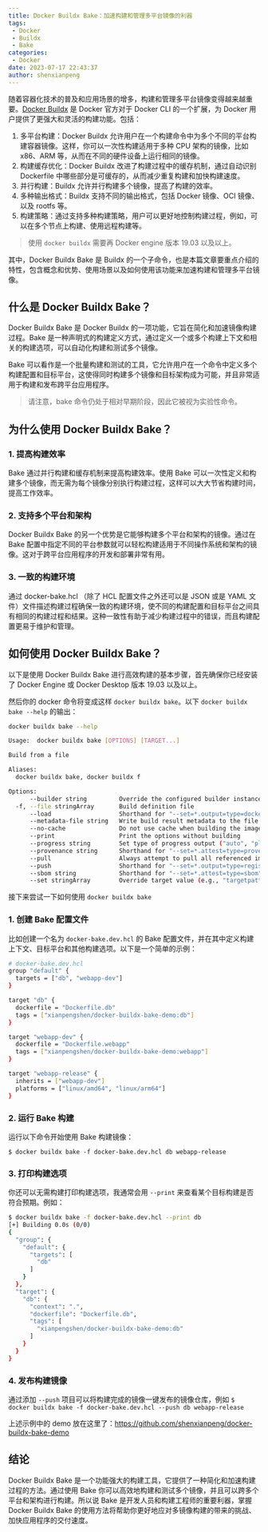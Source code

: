 ```yaml
---
title: Docker Buildx Bake：加速构建和管理多平台镜像的利器
tags:
 - Docker
 - Buildx
 - Bake 
categories:
 - Docker
date: 2023-07-17 22:43:37
author: shenxianpeng
---
```


随着容器化技术的普及和应用场景的增多，构建和管理多平台镜像变得越来越重要。[Docker Buildx](https://github.com/docker/buildx) 是 Docker 官方对于 Docker CLI 的一个扩展，为 Docker 用户提供了更强大和灵活的构建功能。包括：

1. 多平台构建：Docker Buildx 允许用户在一个构建命令中为多个不同的平台构建容器镜像。这样，你可以一次性构建适用于多种 CPU 架构的镜像，比如 x86、ARM 等，从而在不同的硬件设备上运行相同的镜像。
2. 构建缓存优化：Docker Buildx 改进了构建过程中的缓存机制，通过自动识别 Dockerfile 中哪些部分是可缓存的，从而减少重复构建和加快构建速度。
3. 并行构建：Buildx 允许并行构建多个镜像，提高了构建的效率。
4. 多种输出格式：Buildx 支持不同的输出格式，包括 Docker 镜像、OCI 镜像、以及 rootfs 等。
5. 构建策略：通过支持多种构建策略，用户可以更好地控制构建过程，例如，可以在多个节点上构建、使用远程构建等。

> 使用 `docker buildx` 需要再 Docker engine 版本 19.03 以及以上。

其中，Docker Buildx Bake 是 Buildx 的一个子命令，也是本篇文章要重点介绍的特性，包含概念和优势、使用场景以及如何使用该功能来加速构建和管理多平台镜像。

## 什么是 Docker Buildx Bake？

Docker Buildx Bake 是 Docker Buildx 的一项功能，它旨在简化和加速镜像构建过程。Bake 是一种声明式的构建定义方式，通过定义一个或多个构建上下文和相关的构建选项，可以自动化构建和测试多个镜像。

Bake 可以看作是一个批量构建和测试的工具，它允许用户在一个命令中定义多个构建配置和目标平台，这使得同时构建多个镜像和目标架构成为可能，并且非常适用于构建和发布跨平台应用程序。

> 请注意，bake 命令仍处于相对早期阶段，因此它被视为实验性命令。

## 为什么使用 Docker Buildx Bake？

### 1. 提高构建效率

Bake 通过并行构建和缓存机制来提高构建效率。使用 Bake 可以一次性定义和构建多个镜像，而无需为每个镜像分别执行构建过程，这样可以大大节省构建时间，提高工作效率。

### 2. 支持多个平台和架构

Docker Buildx Bake 的另一个优势是它能够构建多个平台和架构的镜像。通过在 Bake 配置中指定不同的平台参数就可以轻松构建适用于不同操作系统和架构的镜像。这对于跨平台应用程序的开发和部署非常有用。

### 3. 一致的构建环境

通过 docker-bake.hcl （除了 HCL 配置文件之外还可以是 JSON 或是 YAML 文件）文件描述构建过程确保一致的构建环境，使不同的构建配置和目标平台之间具有相同的构建过程和结果。这种一致性有助于减少构建过程中的错误，而且构建配置更易于维护和管理。

## 如何使用 Docker Buildx Bake？

以下是使用 Docker Buildx Bake 进行高效构建的基本步骤，首先确保你已经安装了 Docker Engine 或 Docker Desktop 版本 19.03 以及以上。

然后你的 docker 命令将变成这样 `docker buildx bake`。以下 `docker buildx bake --help` 的输出：

```bash
docker buildx bake --help

Usage:  docker buildx bake [OPTIONS] [TARGET...]

Build from a file

Aliases:
  docker buildx bake, docker buildx f

Options:
      --builder string         Override the configured builder instance
  -f, --file stringArray       Build definition file
      --load                   Shorthand for "--set=*.output=type=docker"
      --metadata-file string   Write build result metadata to the file
      --no-cache               Do not use cache when building the image
      --print                  Print the options without building
      --progress string        Set type of progress output ("auto", "plain", "tty"). Use plain to show container output (default "auto")
      --provenance string      Shorthand for "--set=*.attest=type=provenance"
      --pull                   Always attempt to pull all referenced images
      --push                   Shorthand for "--set=*.output=type=registry"
      --sbom string            Shorthand for "--set=*.attest=type=sbom"
      --set stringArray        Override target value (e.g., "targetpattern.key=value")
```

接下来尝试一下如何使用  `docker buildx bake`

### 1. 创建 Bake 配置文件

比如创建一个名为 `docker-bake.dev.hcl` 的 Bake 配置文件，并在其中定义构建上下文、目标平台和其他构建选项。以下是一个简单的示例：

```bash
# docker-bake.dev.hcl
group "default" {
  targets = ["db", "webapp-dev"]
}

target "db" {
  dockerfile = "Dockerfile.db"
  tags = ["xianpengshen/docker-buildx-bake-demo:db"]
}

target "webapp-dev" {
  dockerfile = "Dockerfile.webapp"
  tags = ["xianpengshen/docker-buildx-bake-demo:webapp"]
}

target "webapp-release" {
  inherits = ["webapp-dev"]
  platforms = ["linux/amd64", "linux/arm64"]
}
```

### 2. 运行 Bake 构建

运行以下命令开始使用 Bake 构建镜像：

`$ docker buildx bake -f docker-bake.dev.hcl db webapp-release`

### 3. 打印构建选项

你还可以无需构建打印构建选项，我通常会用 `--print` 来查看某个目标构建是否符合预期。例如：

```bash
$ docker buildx bake -f docker-bake.dev.hcl --print db
[+] Building 0.0s (0/0)                                                                                                                                                                                                   
{
  "group": {
    "default": {
      "targets": [
        "db"
      ]
    }
  },
  "target": {
    "db": {
      "context": ".",
      "dockerfile": "Dockerfile.db",
      "tags": [
        "xianpengshen/docker-buildx-bake-demo:db"
      ]
    }
  }
}
```

### 4. 发布构建镜像

通过添加 `--push` 项目可以将构建完成的镜像一键发布的镜像仓库，例如 `$ docker buildx bake -f docker-bake.dev.hcl --push db webapp-release`

上述示例中的 demo 放在这里了：https://github.com/shenxianpeng/docker-buildx-bake-demo

## 结论

Docker Buildx Bake 是一个功能强大的构建工具，它提供了一种简化和加速构建过程的方法。通过使用 Bake 你可以高效地构建和测试多个镜像，并且可以跨多个平台和架构进行构建。所以说 Bake 是开发人员和构建工程师的重要利器，掌握 Docker Buildx Bake 的使用方法将帮助你更好地应对多镜像构建的带来的挑战、加快应用程序的交付速度。
